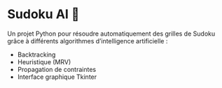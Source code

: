 # Sudoku AI 🧠
Un projet Python pour résoudre automatiquement des grilles de Sudoku grâce à différents algorithmes d’intelligence artificielle :
- Backtracking
- Heuristique (MRV)
- Propagation de contraintes
- Interface graphique Tkinter
